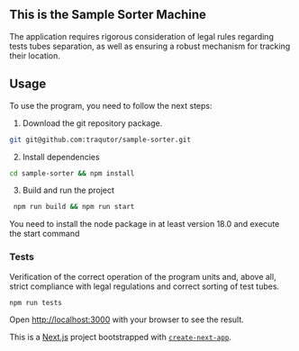 

## This is the Sample Sorter Machine
The application requires rigorous consideration of legal rules regarding tests tubes separation, as well as ensuring a robust mechanism for tracking their location.

## Usage
To use the program, you need to follow the next steps:

1. Download the git repository package.
```bash
git git@github.com:traqutor/sample-sorter.git
```
2. Install dependencies
```bash
cd sample-sorter && npm install
```
3. Build and run the project
```bash
 npm run build && npm run start 
```

You need to install the node package in at least version 18.0 and execute the start command

### Tests 

Verification of the correct operation of the program units and, above all, strict compliance with legal regulations and correct sorting of test tubes.

```bash
npm run tests
```

Open [http://localhost:3000](http://localhost:3000) with your browser to see the result.

This is a [Next.js](https://nextjs.org) project bootstrapped with [`create-next-app`](https://nextjs.org/docs/app/api-reference/cli/create-next-app).

